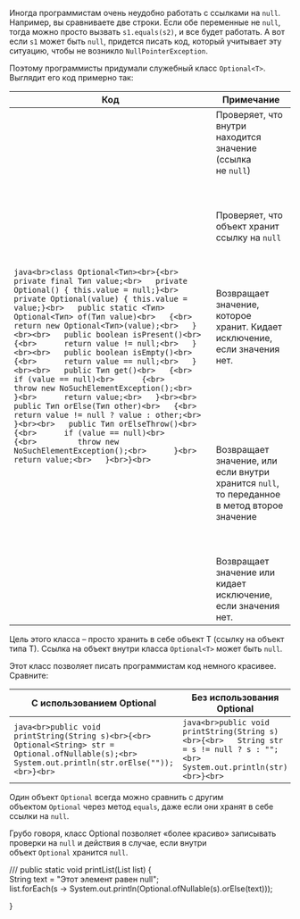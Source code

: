 Иногда программистам очень неудобно работать с ссылками на `null`. Например, вы сравниваете две строки. Если обе переменные не `null`, тогда можно просто вызвать `s1.equals(s2)`, и все будет работать. А вот если `s1` может быть `null`, придется писать код, который учитывает эту ситуацию, чтобы не возникло `NullPointerException`.

Поэтому программисты придумали служебный класс `Optional<T>`. Выглядит его код примерно так:

|Код|Примечание|
|---|---|
|```java<br>class Optional<Tип><br>{<br>   private final Tип value;<br>   private Optional() { this.value = null;}<br>   private Optional(value) { this.value = value;}<br>   public static <Tип> Optional<Tип> of(Tип value)<br>   {<br>      return new Optional<Tип>(value);<br>   }<br><br>   public boolean isPresent()<br>   {<br>      return value != null;<br>   }<br><br>   public boolean isEmpty()<br>   {<br>      return value == null;<br>   }<br><br>   public Tип get()<br>   {<br>      if (value == null)<br>      {<br>         throw new NoSuchElementException();<br>      }<br>      return value;<br>   }<br><br>   public Tип orElse(Tип other)<br>   {<br>      return value != null ? value : other;<br>   }<br><br>   public Tип orElseThrow()<br>   {<br>      if (value == null)<br>      {<br>         throw new NoSuchElementException();<br>      }<br>      return value;<br>   }<br>}<br>```|Проверяет, что внутри находится значение (ссылка не `null`)  <br>  <br>  <br>  <br>Проверяет, что объект хранит ссылку на `null`  <br>  <br>  <br>  <br>  <br>Возвращает значение, которое хранит. Кидает исключение, если значения нет.  <br>  <br>  <br>  <br>  <br>  <br>  <br>  <br>Возвращает значение, или если внутри хранится `null`, то переданное в метод второе значение  <br>  <br>  <br>  <br>Возвращает значение или кидает исключение, если значения нет.|

Цель этого класса – просто хранить в себе объект T (ссылку на объект типа T). Ссылка на объект внутри класса `Optional<T>` может быть `null`.

Этот класс позволяет писать программистам код немного красивее. Сравните:

|С использованием Optional|Без использования Optional|
|---|---|
|```java<br>public void printString(String s)<br>{<br>   Optional<String> str = Optional.ofNullable(s);<br>   System.out.println(str.orElse(""));<br>}<br>```|```java<br>public void printString(String s)<br>{<br>   String str = s != null ? s : "";<br>   System.out.println(str)<br>}<br>```|

Один объект `Optional` всегда можно сравнить с другим объектом `Optional` через метод `equals`, даже если они хранят в себе ссылки на `null`.

Грубо говоря, класс Optional позволяет «более красиво» записывать проверки на `null` и действия в случае, если внутри объект `Optional` хранится `null`.


///
public static void printList(List<String> list) {  
    String text = "Этот элемент равен null";  
    list.forEach(s -> System.out.println(Optional.ofNullable(s).orElse(text)));  
  
}

